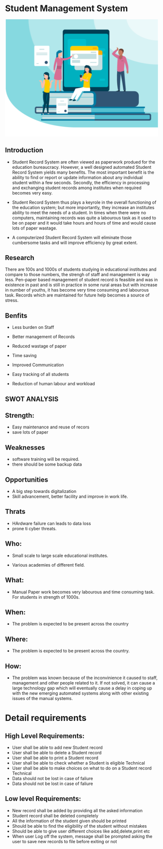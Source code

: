 # Student Management System
![reqirements](https://github.com/Lakshman265055/LTTSproject/blob/main/1_Requirements/reqirements.png)
## Introduction
* Student Record System are often viewed as paperwork produed for the education bureaucracy. However, a well designed automated Student Record System yields many benefits. The most important benefit is the ability to find or report or update information about any individual student within a few seconds. Secondly, the efficiency in processing and exchanging student records among institutes when required becomes very easy.

* Student Record System thus plays a keyrole in the overall functioning of the education system; but more importantly, they increase an institutes ability to meet the needs of a student. In times when there were no computers, maintaining records was quite a labourous task as it used to be on paper and it would take hours and hours of time and would cause lots of paper wastage.

* A computerized Student Record System will eliminate those cumbersome tasks and will improve efficiency by great extent.

## Research
There are 100s and 1000s of students studying in educational institutes and compare to those numbers, the strengh of staff and management is way less. Pen-paper based management of student record is feasible and was in existence in past and is still in practice in some rural areas but with increase in number of youths, it has become very time consuming and labourous task. Records which are maintained for future help becomes a source of stress.
## Benfits
* Less burden on Staff

* Better management of Records

* Reduced wastage of paper

* Time saving

* Improved Communication

* Easy tracking of all students

* Reduction of human labour and workload
## SWOT ANALYSIS
## Strength:
* Easy maintenance and reuse of recors
* save lots of paper
## Weaknesses
* software training will be required.
* there should be some backup data
## Opportunities
* A big step towards digitalization
* Skill advancement, better facility and improve in work life.
## Thrats
* HArdware failure can leads to data loss
* prone ti cyber threats.

## Who:

* Small scale to large scale educational institutes.

* Various academies of different field.

## What:

* Manual Paper work becomes very labourous and time consuming task. For students in strength of 1000s.

## When:

* The problem is expected to be present across the country
## Where:

* The problem is expected to be present across the country.

## How:

* The problem was known because of the inconvinience it caused to staff, management and other people related to it. If not solved, it can cause a large technology gap which will eventually cause a delay in coping up with the new emerging automated systems along with other existing issues of the manual systems.

# Detail requirements
## High Level Requirements:
* User shall be able to add new Student record	
* User shall be able to delete a Student record	
* User shall be able to print a Student record	
* User shall be able to check whether a Student is eligible	Technical	
* User shall be able to make choices on what to do on a Student record	Technical	
* Data should not be lost in case of faliure	
* Data should not be lost in case of faliure	
##  Low level Requirements:
* New record shall be added by providing all the asked information
* Student record shall be deleted completely	
* All the information of the student given should be printed	
* Should be able to find the eligibility of the student without mistakes	
* Should be able to give user different choices like add,delete,print etc	
* When user Log off the system, message shall be prompted asking the user to save new records to file before exiting or not	
